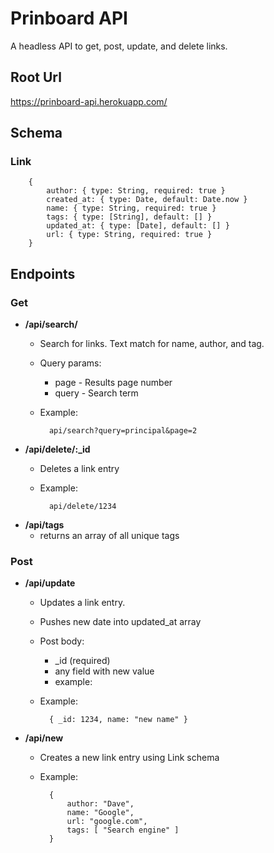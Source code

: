 # Prinboard API

A headless API to get, post, update, and delete links.

## Root Url

https://prinboard-api.herokuapp.com/

## Schema

###  Link

		{
			author: { type: String, required: true }
			created_at: { type: Date, default: Date.now }
			name: { type: String, required: true }
			tags: { type: [String], default: [] }
			updated_at: { type: [Date], default: [] }
			url: { type: String, required: true }
		}

## Endpoints

### Get

-   **/api/search/**
	* Search for links. Text match for name, author, and tag.
	* Query params:
		* page - Results page number
		* query - Search term
	* Example:

			api/search?query=principal&page=2

-   **/api/delete/:\_id**
	* Deletes a link entry
	* Example: 
		
			api/delete/1234

-   **/api/tags**
	* returns an array of all unique tags

### Post

-   **/api/update**
	* Updates a link entry.
	* Pushes new date into updated_at array
	* Post body:
		* \_id (required)
		* any field with new value
		* example:
	* Example:

			{ _id: 1234, name: "new name" }
-   **/api/new**
	* Creates a new link entry using Link schema
	* Example:

			{
				author: "Dave",
				name: "Google",
				url: "google.com",
				tags: [ "Search engine" ]
			}